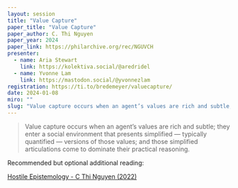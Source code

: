 ```yaml
---
layout: session
title: "Value Capture"
paper_title: "Value Capture"
paper_author: C. Thi Nguyen
paper_year: 2024
paper_link: https://philarchive.org/rec/NGUVCH
presenter:
  - name: Aria Stewart
    link: https://kolektiva.social/@aredridel
  - name: Yvonne Lam
    link: https://mastodon.social/@yvonnezlam
registration: https://ti.to/bredemeyer/valuecapture/
date: 2024-01-08
miro: ""
slug: "Value capture occurs when an agent’s values are rich and subtle; they enter a social environment that presents simplified — typically quantified — versions of those values; and those simplified articulations come to dominate their practical reasoning."
---
```


> Value capture occurs when an agent’s values are rich and subtle; they enter a social environment that presents simplified — typically quantified — versions of those values; and those simplified articulations come to dominate their practical reasoning.

Recommended but optional additional reading:

[Hostile Epistemology - C Thi Nguyen (2022)](https://philpapers.org/archive/NGUHEL.pdf)
